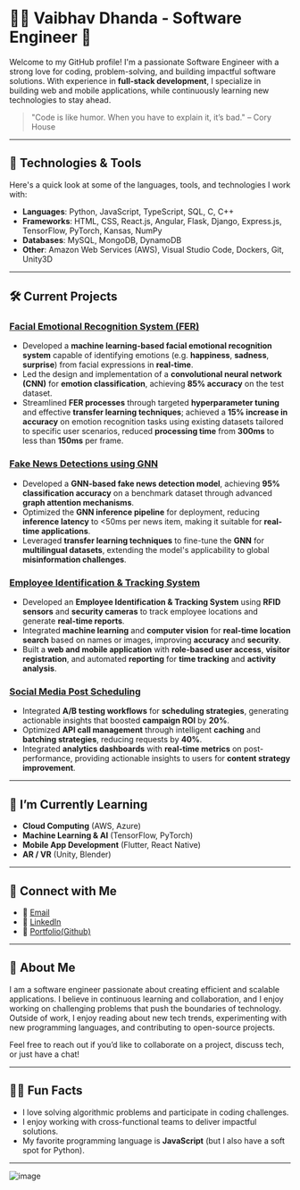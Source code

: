 # 👨‍💻 Vaibhav Dhanda - Software Engineer 🚀

Welcome to my GitHub profile! I'm a passionate Software Engineer with a strong love for coding, problem-solving, and building impactful software solutions. With experience in **full-stack development**, I specialize in building web and mobile applications, while continuously learning new technologies to stay ahead.

> "Code is like humor. When you have to explain it, it’s bad." – Cory House

---

## 🔧 Technologies & Tools

Here's a quick look at some of the languages, tools, and technologies I work with:

- **Languages**: Python, JavaScript, TypeScript, SQL, C, C++
- **Frameworks**: HTML, CSS, React.js, Angular, Flask, Django, Express.js, TensorFlow, PyTorch, Kansas, NumPy
- **Databases**: MySQL, MongoDB, DynamoDB
- **Other**: Amazon Web Services (AWS), Visual Studio Code, Dockers, Git, Unity3D


---

## 🛠️ Current Projects

### [Facial Emotional Recognition System (FER)](https://github.com/vdhanda22/Facial-Emotional-Recognition-System--FER-)
- Developed a **machine learning-based facial emotional recognition system** capable of identifying emotions (e.g. **happiness**, **sadness**, **surprise**) from facial expressions in **real-time**.
- Led the design and implementation of a **convolutional neural network (CNN)** for **emotion classification**, achieving **85% accuracy** on the test dataset.
- Streamlined **FER processes** through targeted **hyperparameter tuning** and effective **transfer learning techniques**; achieved a **15% increase in accuracy** on emotion recognition tasks using existing datasets tailored to specific user scenarios, reduced **processing time** from **300ms** to less than **150ms** per frame.


### [Fake News Detections using GNN](https://github.com/vdhanda22/Fake-News-Detections-using-GNN)
- Developed a **GNN-based fake news detection model**, achieving **95% classification accuracy** on a benchmark dataset through advanced **graph attention mechanisms**.
- Optimized the **GNN inference pipeline** for deployment, reducing **inference latency** to <50ms per news item, making it suitable for **real-time applications**.
- Leveraged **transfer learning techniques** to fine-tune the **GNN** for **multilingual datasets**, extending the model's applicability to global **misinformation challenges**.


### [Employee Identification & Tracking System](https://github.com/vdhanda22/employee-identification-tracking-system)
- Developed an **Employee Identification & Tracking System** using **RFID sensors** and **security cameras** to track employee locations and generate **real-time reports**.
- Integrated **machine learning** and **computer vision** for **real-time location search** based on names or images, improving **accuracy** and **security**.
- Built a **web and mobile application** with **role-based user access**, **visitor registration**, and automated **reporting** for **time tracking** and **activity analysis**.


### [Social Media Post Scheduling](https://github.com/vdhanda22/Social-Media-Post-Scheduling)
- Integrated **A/B testing workflows** for **scheduling strategies**, generating actionable insights that boosted **campaign ROI** by **20%**.
- Optimized **API call management** through intelligent **caching** and **batching strategies**, reducing requests by **40%**.
- Integrated **analytics dashboards** with **real-time metrics** on post-performance, providing actionable insights to users for **content strategy improvement**.


---

<!--## 📈 GitHub Stats

![Vaibhav's GitHub stats](https://github-readme-stats.vercel.app/api?username=vaibhavdhanda&show_icons=true&hide_title=true&count_private=true&hide=prs&theme=radical)

---                       -->

## 🌱 I’m Currently Learning
- **Cloud Computing** (AWS, Azure)
- **Machine Learning & AI** (TensorFlow, PyTorch)
- **Mobile App Development** (Flutter, React Native)
- **AR / VR** (Unity, Blender)

---

## 🔗 Connect with Me

- 📧 [Email](dhandavaibhav02@gmail.com)
- 🔗 [LinkedIn](https://www.linkedin.com/in/vaibhavdhanda1/)
- 💼 [Portfolio(Github)](https://github.com/dashboard)

---

## 💬 About Me

I am a software engineer passionate about creating efficient and scalable applications. I believe in continuous learning and collaboration, and I enjoy working on challenging problems that push the boundaries of technology. Outside of work, I enjoy reading about new tech trends, experimenting with new programming languages, and contributing to open-source projects.

Feel free to reach out if you’d like to collaborate on a project, discuss tech, or just have a chat!

---

## 👨‍💻 Fun Facts

- I love solving algorithmic problems and participate in coding challenges.
- I enjoy working with cross-functional teams to deliver impactful solutions.
- My favorite programming language is **JavaScript** (but I also have a soft spot for Python).

---


![image](https://github.com/user-attachments/assets/85f4054f-e400-4627-bb75-98a0de579008)

